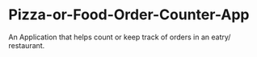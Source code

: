 # Pizza-or-Food-Order-Counter-App
An Application that helps count or keep track of orders in an eatry/ restaurant.
